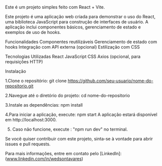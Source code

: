 Este é um projeto simples feito com React + Vite.


Este projeto é uma aplicação web criada para demonstrar o uso do React, uma biblioteca JavaScript para construção de interfaces de usuário. A aplicação inclui componentes básicos, gerenciamento de estado e exemplos de uso de hooks.

Funcionalidades
Componentes reutilizáveis
Gerenciamento de estado com hooks
Integração com API externa (opcional)
Estilização com CSS

Tecnologias Utilizadas
React
JavaScript
CSS
Axios (opcional, para requisições HTTP)


Instalação

1.Clone o repositório:
git clone https://github.com/seu-usuario/nome-do-repositorio.git

2.Navegue até o diretório do projeto:
cd nome-do-repositorio

3.Instale as dependências:
npm install

4.Para iniciar a aplicação, execute:
npm start
A aplicação estará disponível em http://localhost:3000.

5. Caso não funcione, execute : 
"npm run dev" no terminal.


Se você quiser contribuir com este projeto, sinta-se à vontade para abrir issues e pull requests.


Para mais informações, entre em contato pelo [LinkedIn]:(www.linkedin.com/in/wedsontavares)
